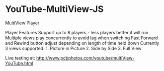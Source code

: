 # YouTube-MultiView-JS
MultiView Player

Player Features
 Support up to 8 players - less players better it will run
 Multiple views play concurrently to avoid lag when switching
 Fast Forward and Rewind button adjust depending on length of time held down
 Currently 3 views supported:
	1. Picture in Picture
	2. Side by Side
	3. Full View


Live testing at: http://www.pcbphotos.com/youtube/multiView-YouTube.html
